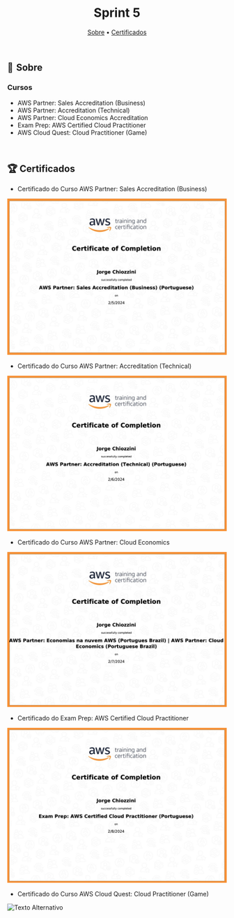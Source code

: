 <h1 align="center"> Sprint 5</h1>

<p align="center">
 <a href="#sobre">Sobre</a> •
<a href="#Certificados">Certificados</a> 
</p>

<br> 

<a id="sobre"></a>
## 📎  Sobre

### Cursos

- AWS Partner: Sales Accreditation (Business)
- AWS Partner: Accreditation (Technical)
- AWS Partner: Cloud Economics Accreditation
- Exam Prep: AWS Certified Cloud Practitioner
- AWS Cloud Quest: Cloud Practitioner (Game)

<br>


<a id="Certificados"></a>
## 🏆 Certificados

- Certificado do Curso AWS Partner: Sales Accreditation (Business)
<img src="certificados/AWS%20Sales%20accreditation.png" alt="Texto Alternativo" width="600">

- Certificado do Curso AWS Partner: Accreditation (Technical)
<img src="certificados/AWS Accreditation.png" alt="Texto Alternativo" width="600">

- Certificado do Curso AWS Partner: Cloud Economics
<img src="certificados/AWS Cloud Economics.png" alt="Texto Alternativo" width="600">

- Certificado do Exam Prep: AWS Certified Cloud Practitioner
<img src="certificados/AWS Certified Cloud Practitioner.png" alt="Texto Alternativo" width="600">

- Certificado do Curso AWS Cloud Quest: Cloud Practitioner (Game)
<img src="certificados" alt="Texto Alternativo" width="600">



